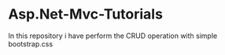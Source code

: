 # Asp.Net-Mvc-Tutorials
In this repository i have perform the CRUD operation with simple bootstrap.css
